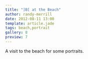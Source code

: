 ```yaml
---
title: "]B[ at the Beach"
author: randy-merrill
date: 2012-08-11 13:00
template: article.jade
tags: beach,portrait
gallery: 8
preview: 7
---
```


A visit to the beach for some portraits.

